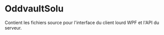 # OddvaultSolu
Contient les fichiers source pour l'interface du client lourd WPF et l'API du serveur.
